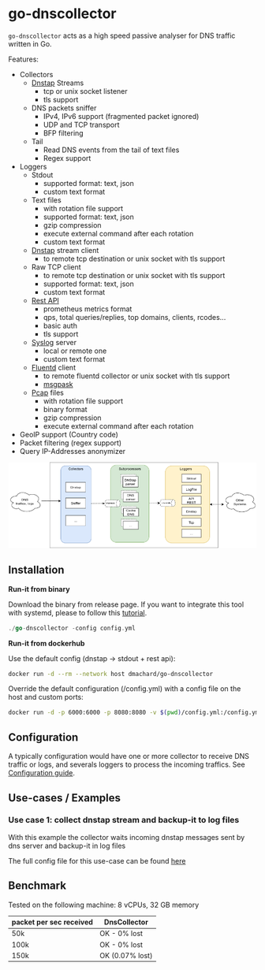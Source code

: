 # go-dnscollector

`go-dnscollector` acts as a high speed passive analyser for DNS traffic written in Go.

Features:
- Collectors 
    - [Dnstap](https://dnstap.info/) Streams
        * tcp or unix socket listener
        * tls support
    - DNS packets sniffer
        * IPv4, IPv6 support (fragmented packet ignored)
        * UDP and TCP transport
        * BFP filtering
    - Tail 
        * Read DNS events from the tail of text files
        * Regex support
- Loggers
    - Stdout
        * supported format: text, json
        * custom text format
    - Text files
        * with rotation file support
        * supported format: text, json
        * gzip compression
        * execute external command after each rotation
        * custom text format
    - [Dnstap](https://dnstap.info/) stream client
        * to remote tcp destination or unix socket with tls support
    - Raw TCP client
        * to remote tcp destination or unix socket with tls support
        * supported format: text, json
        * custom text format
    - [Rest API](https://generator.swagger.io/?url=https://raw.githubusercontent.com/dmachard/go-dnscollector/main/doc/swagger.yml) 
        * prometheus metrics format
        * qps, total queries/replies, top domains, clients, rcodes...
        * basic auth
        * tls support
    - [Syslog](https://en.wikipedia.org/wiki/Syslog) server
        * local or remote one
        * custom text format
    - [Fluentd](https://www.fluentd.org/) client
        * to remote fluentd collector or unix socket with tls support
        * [msgpask](https://msgpack.org/)
    - [Pcap](https://en.wikipedia.org/wiki/Pcap) files
        * with rotation file support
        * binary format
        * gzip compression
        * execute external command after each rotation
- GeoIP support (Country code)
- Packet filtering (regex support)
- Query IP-Addresses anonymizer

![overview](doc/overview.png)

## Installation

**Run-it from binary**

Download the binary from release page.
If you want to integrate this tool with systemd, please to follow this [tutorial](https://gist.github.com/dmachard/413ee77099046c2b1779737909e1b017).

```go
./go-dnscollector -config config.yml
```

**Run-it from dockerhub**

Use the default config (dnstap -> stdout + rest api):

```bash
docker run -d --rm --network host dmachard/go-dnscollector
```

Override the default configuration (/config.yml) with a config file on the host and custom ports:

```bash
docker run -d -p 6000:6000 -p 8080:8080 -v $(pwd)/config.yml:/config.yml dmachard/go-dnscollector
```

## Configuration

A typically configuration would have one or more collector to receive DNS traffic or logs, and severals loggers to process the 
incoming traffics. See [Configuration guide](doc/configuration.md).

## Use-cases / Examples

### Use case 1: collect dnstap stream and backup-it to log files

With this example the collector waits incoming dnstap messages sent by dns server and backup-it in log files

The full config file for this use-case can be found [here](example-config/use-case-1.yml)

## Benchmark

Tested on the following machine: 8 vCPUs, 32 GB memory

| packet per sec received| DnsCollector |
| ---- | ---- | 
| 50k   | OK - 0% lost| 
| 100k   | OK - 0% lost| 
| 150k   | OK (0.07% lost)|